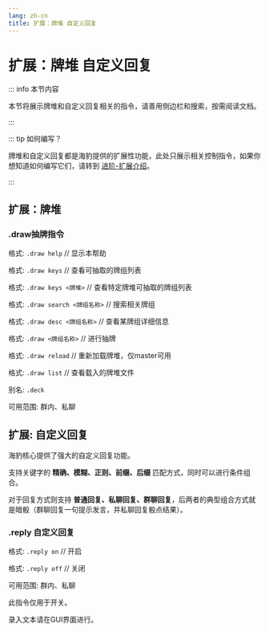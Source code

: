 ```yaml
---
lang: zh-cn
title: 扩展：牌堆 自定义回复
---
```


# 扩展：牌堆 自定义回复

::: info 本节内容

本节将展示牌堆和自定义回复相关的指令，请善用侧边栏和搜索，按需阅读文档。

:::

::: tip 如何编写？

牌堆和自定义回复都是海豹提供的扩展性功能，此处只展示相关控制指令，如果你想知道如何编写它们，请转到 [进阶-扩展介绍](../advanced/introduce.md)。

:::


## 扩展：牌堆

### .draw抽牌指令

格式: `.draw help` // 显示本帮助

格式: `.draw keys` // 查看可抽取的牌组列表

格式: `.draw keys <牌堆>` // 查看特定牌堆可抽取的牌组列表

格式: `.draw search <牌组名称>` // 搜索相关牌组

格式: `.draw desc <牌组名称>` // 查看某牌组详细信息

格式: `.draw <牌组名称>` // 进行抽牌

格式: `.draw reload` // 重新加载牌堆，仅master可用

格式: `.draw list` // 查看载入的牌堆文件

别名: `.deck`

可用范围: 群内、私聊

## 扩展: 自定义回复

海豹核心提供了强大的自定义回复功能。

支持关键字的 **精确、模糊、正则、前缀、后缀** 匹配方式，同时可以进行条件组合。

对于回复方式则支持 **普通回复、私聊回复、群聊回复**，后两者的典型组合方式就是暗骰（群聊回复一句提示发言，并私聊回复骰点结果）。



### .reply 自定义回复

格式: `.reply on` // 开启

格式: `.reply off` // 关闭

可用范围: 群内、私聊



此指令仅用于开关。

录入文本请在GUI界面进行。